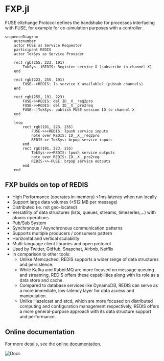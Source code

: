 # FXP.jl

FUSE eXchange Protocol defines the handshake for processes interfacing with FUSE, for example for co-simulation purposes with a controller.

```mermaid
sequenceDiagram
    autonumber
    actor FUSE as Service Requestor
    participant REDIS
    actor TokSys as Service Provider

    rect rgb(255, 223, 191)
        TokSys--)REDIS: Register service X (subscribe to channel X)
    end
    
    rect rgb(223, 255, 191)
        FUSE-->REDIS: Is service X available? (pubsub channels)
    end

    rect rgb(255, 191, 223)
        FUSE->>REDIS: del ID__X__req2pro
        FUSE->>REDIS: del ID__X__pro2req
        FUSE--)TokSys: publish FUSE session ID to channel X
    end
    
    loop
        rect rgb(191, 223, 255)
            FUSE->>+REDIS: lpush service inputs
            note over REDIS: ID__X__req2pro
            REDIS->>-TokSys: brpop service inputs
        end
        rect rgb(191, 223, 255)
            TokSys->>+REDIS: lpush service outputs
            note over REDIS: ID__X__pro2req
            REDIS->>-FUSE: brpop service outputs
        end
    end
```

## FXP builds on top of REDIS
* High Performance (operates in-memory) <1ms latency when run locally
* Support large data volumes (<512 MB per message)
* Distributed (ie. not geo-located)
* Versatility of data structures (lists, queues, streams, timeseries,...) with atomic operations
* Pub/Sub System
* Synchronous / Asynchronous communication patterns
* Supports multiple producers / consumers pattern
* Horizontal and vertical scalability
* Multi-language client libraries and open protocol
* Used by Twitter, GitHub, Snapchat, Airbnb, Netflix
* In comparison to other tools:
   * Unlike Memcached, REDIS supports a wider range of data structures and persistence.
   * While Kafka and RabbitMQ are more focused on message queuing and streaming, REDIS offers these capabilities along with its role as a data store and cache.
    * Compared to database services like DynamoDB, REDIS can serve as a more immediate, low-latency layer for data access and manipulation.
    * Unlike Hazelcast and etcd, which are more focused on distributed computing and configuration management respectively, REDIS offers a more general-purpose approach with its data structure support and performance.

## Online documentation
For more details, see the [online documentation](https://projecttorreypines.github.io/FXP.jl/dev).

![Docs](https://github.com/ProjectTorreyPines/FXP.jl/actions/workflows/make_docs.yml/badge.svg)
